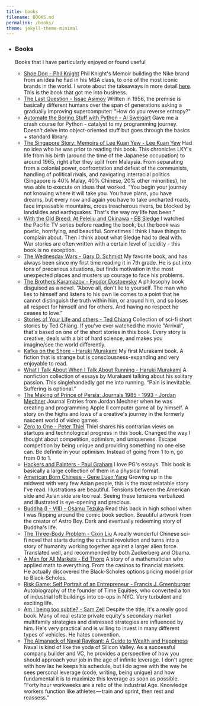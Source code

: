 ```yaml
---
title: books
filename: BOOKS.md
permalink: /books/
theme: jekyll-theme-minimal
---
```

* ### Books

    Books that I have particularly enjoyed or found useful

    * [Shoe Dog - Phil Knight](https://www.amazon.com/Shoe-Dog-Phil-Knight/dp/1508211809) Phil Knight's Memoir building the Nike brand from an idea he had in his MBA class, to one of the most iconic brands in the world. I wrote about the takeaways in more detail [here](https://mzhao8.substack.com/p/capital-allocation-in-shoe-dog). This is the book that got me into business.
    * [The Last Question - Issac Asimov](https://www.multivax.com/last_question.html) Written in 1956, the premise is basically different humans over the span of generations asking a gradually improving supercomputer: "How do you reverse entropy?"
    * [Automate the Boring Stuff with Python - Al Sweigart](https://automatetheboringstuff.com/) Gave me a crash course for Python - catalyst to my programming journey. Doesn't delve into object-oriented stuff but goes through the basics + standard library.
    * [The Singapore Story: Memoirs of Lee Kuan Yew - Lee Kuan Yew](https://www.amazon.com/Singapore-Story-Student-Memoirs-Kuan-ebook/dp/B016JMZ7XC/ref=sr_1_3?crid=2W0F5ME64SNIM&dchild=1&keywords=the+singapore+story+memoirs+of+lee+kuan+yew&qid=1609121990&s=books&sprefix=The+singapo%2Cstripbooks%2C180&sr=1-3) Had no idea who he was prior to reading this book. This chronicles LKY's life from his birth (around the time of the Japanese occupation) to around 1965, right after they split from Malaysia. From separating from a colonial power, confrontation and defeat of the communists, handling of political rivals, and navigating interracial politics (Singapore is 40% Malay, 40% Chinese, 20% other minorities), he was able to execute on ideas that worked. “You begin your journey not knowing where it will take you. You have plans, you have dreams, but every now and again you have to take uncharted roads, face impassable mountains, cross treacherous rivers, be blocked by landslides and earthquakes. That's the way my life has been.”
    * [With the Old Breed: At Peleliu and Okinawa - EB Sledge](https://www.amazon.com/Old-Breed-At-Peleliu-Okinawa/dp/0891419195) I watched the Pacific TV series before reading the book, but the book was poetic, horrifying, and beautiful. Sometimes I think I have things to complain about. Then I think about what Sledge had to deal with. War stories are often written with a certain level of lucidity - this book is no exception.
    * [The Wednesday Wars - Gary D. Schmidt](https://www.amazon.com/Wednesday-Wars-Gary-D-Schmidt/dp/054723760X) My favorite book, and has always been since my first time reading it in 7th grade. He is put into tons of precarious situations, but finds motivation in the most unexpected places and musters up courage to face his problems.
    * [The Brothers Karamazov - Fyodor Dostoevsky](https://www.amazon.com/Brothers-Karamazov-Fyodor-Dostoevsky/dp/0374528373) A philosophy book disguised as a novel. “Above all, don't lie to yourself. The man who lies to himself and listens to his own lie comes to a point that he cannot distinguish the truth within him, or around him, and so loses all respect for himself and for others. And having no respect he ceases to love.”
    * [Stories of Your Life and others - Ted Chiang](https://www.amazon.com/Stories-Your-Life-Others-Chiang-ebook/dp/B0048EKOP0) Collection of sci-fi short stories by Ted Chiang. If you've ever watched the movie "Arrival", that's based on one of the short stories in this book. Every story is creative, deals with a bit of hard science, and makes you imagine/see the world differently.
    * [Kafka on the Shore - Haruki Murakami](https://www.amazon.com/Kafka-Shore-Haruki-Murakami/dp/1400079276) My first Murakami book. A fiction that is strange but is consciousness-expanding and very enjoyable to read. 
    * [What I Talk About When I Talk About Running - Haruki Murakami](https://www.amazon.com/What-Talk-About-When-Running/dp/0307389839) A nonfiction collection of essays by Murakami talking about his solitary passion. This singlehandedly got me into running. “Pain is inevitable. Suffering is optional.”
    * [The Making of Prince of Persia: Journals 1985 - 1993 - Jordan Mechner](https://www.amazon.com/Making-Prince-Persia-Jordan-Mechner-ebook/dp/B005WUE6Q2) Journal Entries from Jordan Mechner when he was creating and programming Apple II computer game all by himself. A story on the highs and lows of a creative's journey in the formerly nascent world of video games
    * [Zero to One - Peter Thiel](https://www.amazon.com/Zero-One-Notes-Startups-Future/dp/0804139296) Thiel shares his contrarian views on startups and technological progress in this book. Changed the way I thought about competition, optimism, and uniqueness. Escape competition by being unique and providing something no one else can. Be definite in your optimism. Instead of going from 1 to n, go from 0 to 1. 
    * [Hackers and Painters - Paul Graham](https://www.amazon.com/Hackers-Painters-Big-Ideas-Computer/dp/1449389554) I love PG's essays. This book is basically a large collection of them in a physical format.
    * [American Born Chinese - Gene Luen Yang](https://www.amazon.com/s?k=American+born+chinese&i=stripbooks&ref=nb_sb_noss_2) Growing up in the midwest with very few Asian people, this is the most relatable story I've read. Illustrations are beautiful. Tensions between the American side and Asian side are too real. Seeing these tensions verbalized and illustrated is eye-opening and precious.
    * [Buddha (I - VIII) - Osamu Tezuka](https://www.amazon.com/Buddha-OSAMU-TEZUKA/dp/0007942486) Read this back in high school when I was flipping around the comic book section. Beautiful artwork from the creator of Astro Boy. Dark and eventually redeeming story of Buddha's life.
    * [The Three-Body Problem - Cixin Liu](https://www.amazon.com/Three-Body-Problem-Cixin-Liu/dp/0765382032) A really wonderful Chinese sci-fi novel that starts during the cultural revolution and turns into a story of humanity working together against a larger alien force. Translated well, and recommended by both Zuckerberg and Obama.
    * [A Man for All Markets - Ed Thorp](https://www.amazon.com/Man-All-Markets-Street-Dealer/dp/1400067960) A story of a mathematician who applied math to everything. From the casinos to financial markets. He actually discovered the Black-Scholes options pricing model prior to Black-Scholes.
    * [Risk Game: Self Portrait of an Entrepreneur - Francis J. Greenburger](https://www.amazon.com/Risk-Game-Self-Portrait-Entrepreneur/dp/1942952538) Autobiography of the founder of Time Equities, who converted a ton of industrial loft buildings into co-ops in NYC. Very turbulent and exciting life.
    * [Am I being too subtle? - Sam Zell](https://www.amazon.com/Am-Being-Too-Subtle-Straight/dp/1591848237/ref=sr_1_2?dchild=1&keywords=sam+zell&qid=1609126106&s=books&sr=1-2) Despite the title, it's a really good book. Many of real estate private equity's secondary market multifamily strategies and distressed strategies are influenced by him. He's very practical and is willing to invest in many different types of vehicles. He hates convention.
    * [The Almanack of Naval Ravikant: A Guide to Wealth and Happiness](https://www.navalmanack.com/) Naval is kind of like the yoda of Silicon Valley. As a successful company builder and VC, he provides a perspective of how you should approach your job in the age of infinite leverage. I don't agree with how lax he keeps his schedule, but I do agree with the way he sees personal leverage (code, writing, being unique) and how fundamental it is to maximize this leverage as soon as possible. “Forty hour workweeks are a relic of the Industrial Age. Knowledge workers function like athletes — train and sprint, then rest and reassess.”
